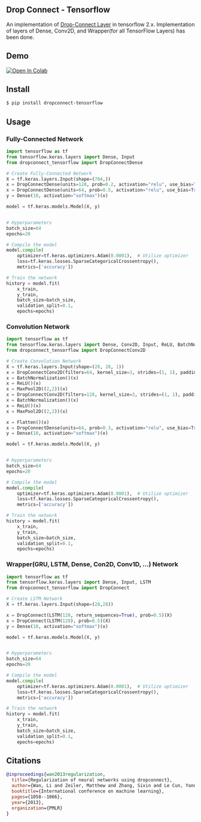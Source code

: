 ## Drop Connect - Tensorflow
An implementation of <a href="http://proceedings.mlr.press/v28/wan13.html">Drop-Connect Layer</a> 
in tensorflow 2.x. 
Implementation of layers of Dense, Conv2D, and Wrapper(for all TensorFlow Layers) has been done.

## Demo
[![Open In Colab](https://colab.research.google.com/assets/colab-badge.svg)](https://colab.research.google.com/github/AryaAftab/dropconnect-tensorflow/blob/master/demo/dropconnect_tensorflow_demo.ipynb)
## Install

```bash
$ pip install dropconnect-tensorflow
```

## Usage

### Fully-Connected Network
```python
import tensorflow as tf
from tensorflow.keras.layers import Dense, Input
from dropconnect_tensorflow import DropConnectDense

# Create Fully-Connected Network
X = tf.keras.layers.Input(shape=(784,))
x = DropConnectDense(units=128, prob=0.2, activation="relu", use_bias=True)(X)
x = DropConnectDense(units=64, prob=0.5, activation="relu", use_bias=True)(x)
y = Dense(10, activation="softmax")(x)

model = tf.keras.models.Model(X, y)


# Hyperparameters
batch_size=64
epochs=20

# Compile the model
model.compile(
    optimizer=tf.keras.optimizers.Adam(0.0001),  # Utilize optimizer
    loss=tf.keras.losses.SparseCategoricalCrossentropy(),
    metrics=['accuracy'])

# Train the network
history = model.fit(
    x_train,
    y_train,
    batch_size=batch_size,
    validation_split=0.1,
    epochs=epochs)
```

### Convolution Network
```python
import tensorflow as tf
from tensorflow.keras.layers import Dense, Conv2D, Input, ReLU, BatchNormalization, Flatten, MaxPool2D
from dropconnect_tensorflow import DropConnectConv2D

# Create Convolution Network
X = tf.keras.layers.Input(shape=(28, 28, 1))
x = DropConnectConv2D(filters=64, kernel_size=3, strides=(1, 1), padding='valid', prob=0.1)(X)
x = BatchNormalization()(x)
x = ReLU()(x)
x = MaxPool2D((2,2))(x)
x = DropConnectConv2D(filters=128, kernel_size=3, strides=(1, 1), padding='valid', prob=0.1)(x)
x = BatchNormalization()(x)
x = ReLU()(x)
x = MaxPool2D((2,2))(x)

x = Flatten()(x)
x = DropConnectDense(units=64, prob=0.3, activation="relu", use_bias=True)(x)
y = Dense(10, activation="softmax")(x)

model = tf.keras.models.Model(X, y)


# Hyperparameters
batch_size=64
epochs=20

# Compile the model
model.compile(
    optimizer=tf.keras.optimizers.Adam(0.0001),  # Utilize optimizer
    loss=tf.keras.losses.SparseCategoricalCrossentropy(),
    metrics=['accuracy'])

# Train the network
history = model.fit(
    x_train,
    y_train,
    batch_size=batch_size,
    validation_split=0.1,
    epochs=epochs)
```

### Wrapper(GRU, LSTM, Dense, Con2D, Conv1D, ...) Network
```python
import tensorflow as tf
from tensorflow.keras.layers import Dense, Input, LSTM
from dropconnect_tensorflow import DropConnect

# Create LSTM Network
X = tf.keras.layers.Input(shape=(28,28))

x = DropConnect(LSTM(128, return_sequences=True), prob=0.5)(X)
x = DropConnect(LSTM(128), prob=0.5)(X)
y = Dense(10, activation="softmax")(x)

model = tf.keras.models.Model(X, y)


# Hyperparameters
batch_size=64
epochs=20

# Compile the model
model.compile(
    optimizer=tf.keras.optimizers.Adam(0.0001),  # Utilize optimizer
    loss=tf.keras.losses.SparseCategoricalCrossentropy(),
    metrics=['accuracy'])

# Train the network
history = model.fit(
    x_train,
    y_train,
    batch_size=batch_size,
    validation_split=0.1,
    epochs=epochs)
```


## Citations

```bibtex
@inproceedings{wan2013regularization,
  title={Regularization of neural networks using dropconnect},
  author={Wan, Li and Zeiler, Matthew and Zhang, Sixin and Le Cun, Yann and Fergus, Rob},
  booktitle={International conference on machine learning},
  pages={1058--1066},
  year={2013},
  organization={PMLR}
}
```
